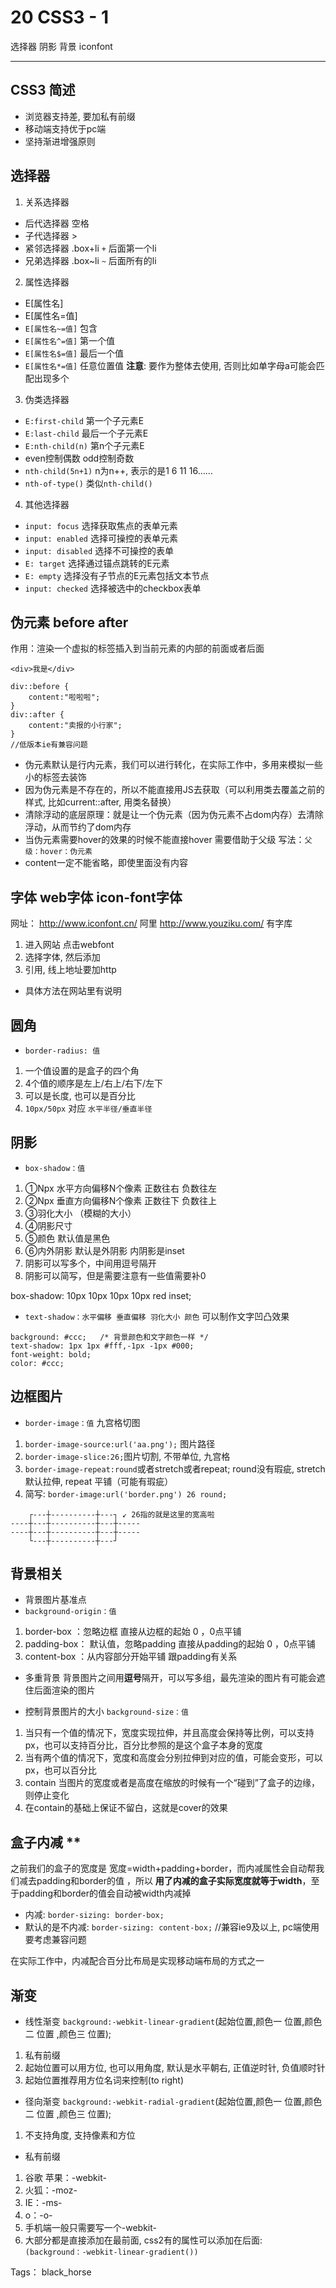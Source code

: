 # 20 CSS3 - 1

选择器 阴影 背景 iconfont

---

## CSS3 简述
- 浏览器支持差, 要加私有前缀
- 移动端支持优于pc端
- 坚持渐进增强原则

## 选择器
1. 关系选择器
- 后代选择器 空格
- 子代选择器 >
- 紧邻选择器 .box+li  ` + ` 后面第一个li
- 兄弟选择器 .box~li  ` ~ ` 后面所有的li

2. 属性选择器
- E[属性名]
- E[属性名=值]
- `E[属性名~=值]` 包含
- `E[属性名^=值]` 第一个值
- `E[属性名$=值]` 最后一个值
- `E[属性名*=值]` 任意位置值 **注意**: 要作为整体去使用, 否则比如单字母a可能会匹配出现多个

3. 伪类选择器
- `E:first-child` 第一个子元素E
- `E:last-child` 最后一个子元素E
- `E:nth-child(n)` 第n个子元素E
- even控制偶数 odd控制奇数
- `nth-child(5n+1)` n为n++, 表示的是1 6 11 16……
- `nth-of-type()` 类似`nth-child()`

4. 其他选择器
- `input: focus`     选择获取焦点的表单元素
- `input: enabled`   选择可操控的表单元素
- `input: disabled`  选择不可操控的表单
- `E: target`   选择通过锚点跳转的E元素
- `E: empty`    选择没有子节点的E元素包括文本节点
- `input: checked`  选择被选中的checkbox表单

## 伪元素 before after
作用：渲染一个虚拟的标签插入到当前元素的内部的前面或者后面
```
<div>我是</div>

div::before {
    content:"啦啦啦";
}
div::after {
    content:"卖报的小行家";
}
//低版本ie有兼容问题
```
- 伪元素默认是行内元素，我们可以进行转化，在实际工作中，多用来模拟一些小的标签去装饰
- 因为伪元素是不存在的，所以不能直接用JS去获取（可以利用类去覆盖之前的样式, 比如current::after, 用类名替换）
- 清除浮动的底层原理：就是让一个伪元素（因为伪元素不占dom内存）去清除浮动，从而节约了dom内存
- 当伪元素需要hover的效果的时候不能直接hover 需要借助于父级 写法：`父级：hover：伪元素`
- content一定不能省略，即使里面没有内容

## 字体 web字体 icon-font字体
网址：
http://www.iconfont.cn/  阿里
http://www.youziku.com/  有字库
1. 进入网站 点击webfont
2. 选择字体, 然后添加
3. 引用, 线上地址要加http
- 具体方法在网站里有说明

## 圆角
- `border-radius: 值`
1. 一个值设置的是盒子的四个角
2. 4个值的顺序是左上/右上/右下/左下
3. 可以是长度, 也可以是百分比
4. `10px/50px` 对应 `水平半径/垂直半径`


## 阴影
- `box-shadow：值`
1. ①Npx 水平方向偏移N个像素 正数往右 负数往左
2. ②Npx 垂直方向偏移N个像素 正数往下 负数往上
3. ③羽化大小 （模糊的大小）
4. ④阴影尺寸
5. ⑤颜色 默认值是黑色
6. ⑥内外阴影 默认是外阴影 内阴影是inset
7. 阴影可以写多个，中间用逗号隔开
8. 阴影可以简写，但是需要注意有一些值需要补0

box-shadow: 10px 10px 10px 10px red inset;

- `text-shadow：水平偏移 垂直偏移 羽化大小 颜色`
可以制作文字凹凸效果
```
background: #ccc;   /* 背景颜色和文字颜色一样 */
text-shadow: 1px 1px #fff,-1px -1px #000;
font-weight: bold;
color: #ccc;
```

## 边框图片
- `border-image：值`
九宫格切图
1. `border-image-source:url('aa.png');` 图片路径
2. `border-image-slice:26;`图片切割, 不带单位, 九宫格
3. `border-image-repeat:round`或者stretch或者repeat; round没有瑕疵, stretch默认拉伸, repeat 平铺（可能有瑕疵）
4. 简写: `border-image:url('border.png') 26 round;`
```
    ┌---┼----------┼---┐ ↙ 26指的就是这里的宽高啦
----┼---┼----------┼---┼-----
----┼---┼----------┼---┼-----
    └---┼----------┼---┘
```

## 背景相关
- 背景图片基准点
- `background-origin：值`
1. border-box  ：忽略边框 直接从边框的起始 0 ，0点平铺
2. padding-box： 默认值，忽略padding 直接从padding的起始 0 ，0点平铺
3. content-box ：从内容部分开始平铺 跟padding有关系

- 多重背景
背景图片之间用**逗号**隔开，可以写多组，最先渲染的图片有可能会遮住后面渲染的图片

- 控制背景图片的大小
`background-size：值`
1. 当只有一个值的情况下，宽度实现拉伸，并且高度会保持等比例，可以支持px，也可以支持百分比，百分比参照的是这个盒子本身的宽度
2. 当有两个值的情况下，宽度和高度会分别拉伸到对应的值，可能会变形，可以px，也可以百分比
3. contain 当图片的宽度或者是高度在缩放的时候有一个“碰到”了盒子的边缘，则停止变化
4. 在contain的基础上保证不留白，这就是cover的效果

## 盒子内减 **

之前我们的盒子的宽度是 宽度=width+padding+border，而内减属性会自动帮我们减去padding和border的值 ，所以 **用了内减的盒子实际宽度就等于width**，至于padding和border的值会自动被width内减掉
- 内减: `border-sizing: border-box;`
- 默认的是不内减: `border-sizing: content-box;`
//兼容ie9及以上, pc端使用要考虑兼容问题

在实际工作中，内减配合百分比布局是实现移动端布局的方式之一

## 渐变
- 线性渐变
`background:-webkit-linear-gradient`(起始位置,颜色一 位置,颜色二 位置 ,颜色三 位置);
1. 私有前缀
2. 起始位置可以用方位, 也可以用角度, 默认是水平朝右, 正值逆时针, 负值顺时针
3. 起始位置推荐用方位名词来控制(to right)

- 径向渐变
`background:-webkit-radial-gradient`(起始位置,颜色一 位置,颜色二 位置 ,颜色三 位置);
1. 不支持角度, 支持像素和方位

- 私有前缀
1. 谷歌 苹果：-webkit-
2. 火狐：-moz-
3. IE：-ms-
4. o：-o-
5. 手机端一般只需要写一个-webkit-
6. 大部分都是直接添加在最前面, css2有的属性可以添加在后面: `(background：-webkit-linear-gradient())`






Tags： black_horse

